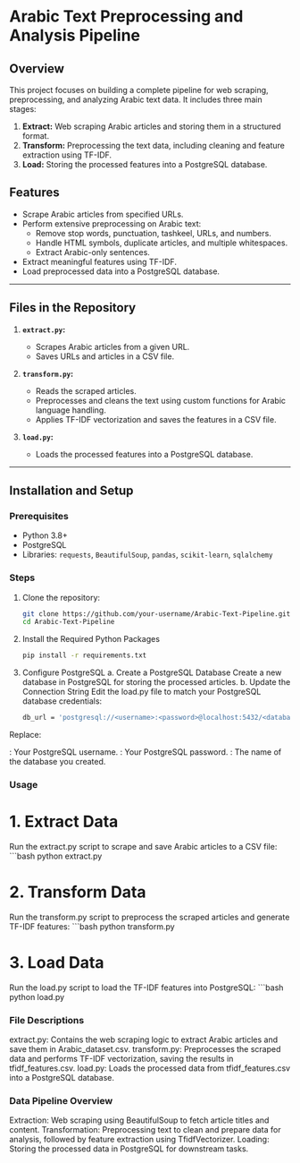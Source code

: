 # Arabic Text Preprocessing and Analysis Pipeline

## Overview
This project focuses on building a complete pipeline for web scraping, preprocessing, and analyzing Arabic text data. It includes three main stages:
1. **Extract:** Web scraping Arabic articles and storing them in a structured format.
2. **Transform:** Preprocessing the text data, including cleaning and feature extraction using TF-IDF.
3. **Load:** Storing the processed features into a PostgreSQL database.

## Features
- Scrape Arabic articles from specified URLs.
- Perform extensive preprocessing on Arabic text:
  - Remove stop words, punctuation, tashkeel, URLs, and numbers.
  - Handle HTML symbols, duplicate articles, and multiple whitespaces.
  - Extract Arabic-only sentences.
- Extract meaningful features using TF-IDF.
- Load preprocessed data into a PostgreSQL database.

---

## Files in the Repository
1. **`extract.py`:**  
   - Scrapes Arabic articles from a given URL.
   - Saves URLs and articles in a CSV file.

2. **`transform.py`:**  
   - Reads the scraped articles.
   - Preprocesses and cleans the text using custom functions for Arabic language handling.
   - Applies TF-IDF vectorization and saves the features in a CSV file.

3. **`load.py`:**  
   - Loads the processed features into a PostgreSQL database.

---

## Installation and Setup
### Prerequisites
- Python 3.8+
- PostgreSQL
- Libraries: `requests`, `BeautifulSoup`, `pandas`, `scikit-learn`, `sqlalchemy`

### Steps
1. Clone the repository:
   ```bash
   git clone https://github.com/your-username/Arabic-Text-Pipeline.git
   cd Arabic-Text-Pipeline
2. Install the Required Python Packages
     ```bash
     pip install -r requirements.txt
3. Configure PostgreSQL
a. Create a PostgreSQL Database
Create a new database in PostgreSQL for storing the processed articles.
b. Update the Connection String
Edit the load.py file to match your PostgreSQL database credentials:
     ```bash
     db_url = 'postgresql://<username>:<password>@localhost:5432/<database>'
Replace:

<username>: Your PostgreSQL username.
<password>: Your PostgreSQL password.
<database>: The name of the database you created.

### Usage
# 1. Extract Data
Run the extract.py script to scrape and save Arabic articles to a CSV file:
     ```bash
     python extract.py
# 2. Transform Data
Run the transform.py script to preprocess the scraped articles and generate TF-IDF features:
     ```bash
     python transform.py
# 3. Load Data
Run the load.py script to load the TF-IDF features into PostgreSQL:
     ```bash
     python load.py
### File Descriptions
extract.py: Contains the web scraping logic to extract Arabic articles and save them in Arabic_dataset.csv.
transform.py: Preprocesses the scraped data and performs TF-IDF vectorization, saving the results in tfidf_features.csv.
load.py: Loads the processed data from tfidf_features.csv into a PostgreSQL database.
### Data Pipeline Overview
Extraction: Web scraping using BeautifulSoup to fetch article titles and content.
Transformation: Preprocessing text to clean and prepare data for analysis, followed by feature extraction using TfidfVectorizer.
Loading: Storing the processed data in PostgreSQL for downstream tasks.
     
     

